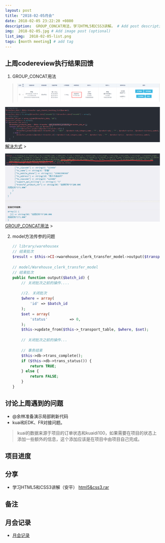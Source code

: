 ```yaml
---
layout: post
title: "2018-02-05月会"
date: 2018-02-05 23:22:20 +0800
description:  GROUP_CONCAT用法，学习HTML5和CSS3讲解。 # Add post description (optional)
img:  2018-02-05.jpg # Add image post (optional)
list_img:  2018-02-05-list.png
tags: [month meeting] # add tag
---
```

## 上周codereview执行结果回馈
1. <span class="attention">GROUP_CONCAT</span>用法
> <img src="../assets/attchment/2018-02-05/GROUP_CONCAT_1.png" alt="GROUP_CONCAT用法" />
<img src="../assets/attchment/2018-02-05/GROUP_CONCAT_2.png" alt="GROUP_CONCAT用法" />
<a href="#" id="show_group_concat_intro">解决方式</a>
> <p id="how_use_group_concat" class="hidden" >
    <img src="../assets/attchment/2018-02-05/GROUP_CONCAT_3.png" alt="GROUP_CONCAT用法" />
    <img src="../assets/attchment/2018-02-05/GROUP_CONCAT_4.png" alt="GROUP_CONCAT用法" />
    <a href="http://blog.csdn.net/aya19880214/article/details/41280893" target="_blank">GROUP_CONCAT用法</a>
> </p>

2. model方法传参的问题

    ```php
    // library/warehousex
    // 结束批次
    $result = $this->CI->warehouse_clerk_transfer_model->output($transport->id);

    // model/Warehouse_clerk_transfer_model
    // 结束批次
    public function output($batch_id) {
        // 关闭批次之前的操作....

        //2. 关闭批次
        $where = array(
            'id' => $batch_id
        );
        $set = array(
            'status'          => 0,
        );
        $this->update_from($this->_transport_table, $where, $set);

        // 关闭批次之前的操作...

        // 事务结束
        $this->db->trans_complete();
        if ($this->db->trans_status()) {
            return TRUE;
        } else {
            return FALSE;
        }
    }
    ```

## 讨论上周遇到的问题
* <span class="attention">@余林</span>准备演示局部刷新代码
* <span class="attention">kuai</span>和<span class="attention">EDK</span>、<span class="attention">FR</span>对接问题。
> <span class="attention">kuai</span>的数据来源于<span class="attention">项目</span>的订单状态和<span class="attention">kuaidi100</span>，如果需要在<span class="attention">项目</span>的状态上添加一些额外的信息，这个添加应该是在<span class="attention">项目</span>中由项目自己完成。


## 项目进度

## 分享
* 学习HTML5和CSS3讲解（安平）
<a href="../assets/attchment/2018-02-05/html5&css3.rar" download="html5&css3.rar">html5&css3.rar</a>

## 备注

## 月会记录
* <a href="../assets/attchment/2018-02-05/mk_content.docx" download="月会记录.docx">月会记录</a>



